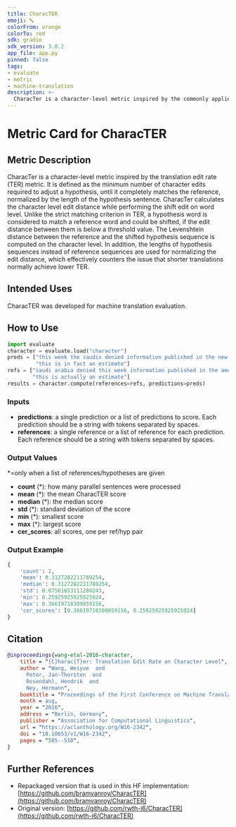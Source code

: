 ```yaml
---
title: CharacTER
emoji: 🔤
colorFrom: orange
colorTo: red
sdk: gradio
sdk_version: 3.0.2
app_file: app.py
pinned: false
tags:
- evaluate
- metric
- machine-translation
description: >-
  CharacTer is a character-level metric inspired by the commonly applied translation edit rate (TER).
---
```


# Metric Card for CharacTER

## Metric Description
CharacTer is a character-level metric inspired by the translation edit rate (TER) metric. It is 
defined as the minimum number of character edits required to adjust a hypothesis, until it completely matches the
reference, normalized by the length of the hypothesis sentence. CharacTer calculates the character level edit
distance while performing the shift edit on word level. Unlike the strict matching criterion in TER, a hypothesis
word is considered to match a reference word and could be shifted, if the edit distance between them is below a
threshold value. The Levenshtein distance between the reference and the shifted hypothesis sequence is computed on the
character level. In addition, the lengths of hypothesis sequences instead of reference sequences are used for
normalizing the edit distance, which effectively counters the issue that shorter translations normally achieve lower
TER.

## Intended Uses
CharacTER was developed for machine translation evaluation.

## How to Use

```python
import evaluate
character = evaluate.load("character")
preds = ["this week the saudis denied information published in the new york times",
         "this is in fact an estimate"]
refs = ["saudi arabia denied this week information published in the american new york times",
        "this is actually an estimate"]
results = character.compute(references=refs, predictions=preds)

```
### Inputs
- **predictions**: a single prediction or a list of predictions to score. Each prediction should be a string with
     tokens separated by spaces.
- **references**: a single reference or a list of reference for each prediction. Each reference should be a string with
     tokens separated by spaces.


### Output Values

*=only when a list of references/hypotheses are given

- **count** (*): how many parallel sentences were processed
- **mean** (*): the mean CharacTER score
- **median** (*): the median score
- **std** (*): standard deviation of the score
- **min** (*): smallest score
- **max** (*): largest score
- **cer_scores**: all scores, one per ref/hyp pair

### Output Example
```python
{
    'count': 2,
    'mean': 0.3127282211789254,
    'median': 0.3127282211789254,
    'std': 0.07561653111280243,
    'min': 0.25925925925925924,
    'max': 0.36619718309859156,
    'cer_scores': [0.36619718309859156, 0.25925925925925924]
}
```

## Citation
```bibtex
@inproceedings{wang-etal-2016-character,
    title = "{C}harac{T}er: Translation Edit Rate on Character Level",
    author = "Wang, Weiyue  and
      Peter, Jan-Thorsten  and
      Rosendahl, Hendrik  and
      Ney, Hermann",
    booktitle = "Proceedings of the First Conference on Machine Translation: Volume 2, Shared Task Papers",
    month = aug,
    year = "2016",
    address = "Berlin, Germany",
    publisher = "Association for Computational Linguistics",
    url = "https://aclanthology.org/W16-2342",
    doi = "10.18653/v1/W16-2342",
    pages = "505--510",
}
```

## Further References
- Repackaged version that is used in this HF implementation: [https://github.com/bramvanroy/CharacTER](https://github.com/bramvanroy/CharacTER)
- Original version: [https://github.com/rwth-i6/CharacTER](https://github.com/rwth-i6/CharacTER)
